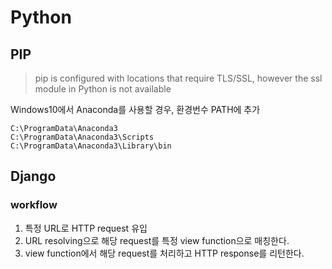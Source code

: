 # Python

## PIP

> pip is configured with locations that require TLS/SSL, however the ssl module in Python is not available

Windows10에서 Anaconda를 사용할 경우, 환경번수 PATH에 추가

```
C:\ProgramData\Anaconda3
C:\ProgramData\Anaconda3\Scripts
C:\ProgramData\Anaconda3\Library\bin
```

## Django

### workflow

1. 특정 URL로 HTTP request 유입
2. URL resolving으로 해당 request를 특정 view function으로 매칭한다.
3. view function에서 해당 request를 처리하고 HTTP response를 리턴한다.